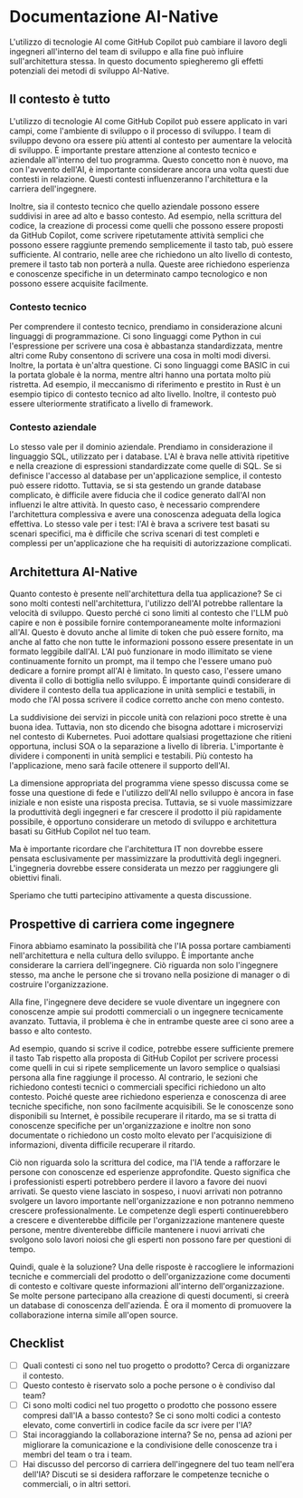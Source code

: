 # Documentazione AI-Native

L'utilizzo di tecnologie AI come GitHub Copilot può cambiare il lavoro degli ingegneri all'interno del team di sviluppo e alla fine può influire sull'architettura stessa.
In questo documento spiegheremo gli effetti potenziali dei metodi di sviluppo AI-Native.

## Il contesto è tutto

L'utilizzo di tecnologie AI come GitHub Copilot può essere applicato in vari campi, come l'ambiente di sviluppo o il processo di sviluppo.
I team di sviluppo devono ora essere più attenti al contesto per aumentare la velocità di sviluppo.
È importante prestare attenzione al contesto tecnico e aziendale all'interno del tuo programma.
Questo concetto non è nuovo, ma con l'avvento dell'AI, è importante considerare ancora una volta questi due contesti in relazione.
Questi contesti influenzeranno l'architettura e la carriera dell'ingegnere.

Inoltre, sia il contesto tecnico che quello aziendale possono essere suddivisi in aree ad alto e basso contesto.
Ad esempio, nella scrittura del codice, la creazione di processi come quelli che possono essere proposti da GitHub Copilot, come scrivere ripetutamente attività semplici che possono essere raggiunte premendo semplicemente il tasto tab, può essere sufficiente.
Al contrario, nelle aree che richiedono un alto livello di contesto, premere il tasto tab non porterà a nulla.
Queste aree richiedono esperienza e conoscenze specifiche in un determinato campo tecnologico e non possono essere acquisite facilmente.

### Contesto tecnico

Per comprendere il contesto tecnico, prendiamo in considerazione alcuni linguaggi di programmazione.
Ci sono linguaggi come Python in cui l'espressione per scrivere una cosa è abbastanza standardizzata, mentre altri come Ruby consentono di scrivere una cosa in molti modi diversi.
Inoltre, la portata è un'altra questione.
Ci sono linguaggi come BASIC in cui la portata globale è la norma, mentre altri hanno una portata molto più ristretta.
Ad esempio, il meccanismo di riferimento e prestito in Rust è un esempio tipico di contesto tecnico ad alto livello.
Inoltre, il contesto può essere ulteriormente stratificato a livello di framework.

### Contesto aziendale

Lo stesso vale per il dominio aziendale.
Prendiamo in considerazione il linguaggio SQL, utilizzato per i database.
L'AI è brava nelle attività ripetitive e nella creazione di espressioni standardizzate come quelle di SQL.
Se si definisce l'accesso al database per un'applicazione semplice, il contesto può essere ridotto.
Tuttavia, se si sta gestendo un grande database complicato, è difficile avere fiducia che il codice generato dall'AI non influenzi le altre attività.
In questo caso, è necessario comprendere l'architettura complessiva e avere una conoscenza adeguata della logica effettiva.
Lo stesso vale per i test: l'AI è brava a scrivere test basati su scenari specifici, ma è difficile che scriva scenari di test completi e complessi per un'applicazione che ha requisiti di autorizzazione complicati.

## Architettura AI-Native

Quanto contesto è presente nell'architettura della tua applicazione?
Se ci sono molti contesti nell'architettura, l'utilizzo dell'AI potrebbe rallentare la velocità di sviluppo.
Questo perché ci sono limiti al contesto che l'LLM può capire e non è possibile fornire contemporaneamente molte informazioni all'AI.
Questo è dovuto anche al limite di token che può essere fornito, ma anche al fatto che non tutte le informazioni possono essere presentate in un formato leggibile dall'AI.
L'AI può funzionare in modo illimitato se viene continuamente fornito un prompt, ma il tempo che l'essere umano può dedicare a fornire prompt all'AI è limitato.
In questo caso, l'essere umano diventa il collo di bottiglia nello sviluppo.
È importante quindi considerare di dividere il contesto della tua applicazione in unità semplici e testabili, in modo che l'AI possa scrivere il codice corretto anche con meno contesto.

La suddivisione dei servizi in piccole unità con relazioni poco strette è una buona idea.
Tuttavia, non sto dicendo che bisogna adottare i microservizi nel contesto di Kubernetes.
Puoi adottare qualsiasi progettazione che ritieni opportuna, inclusi SOA o la separazione a livello di libreria.
L'importante è dividere i componenti in unità semplici e testabili.
Più contesto ha l'applicazione, meno sarà facile ottenere il supporto dell'AI.

La dimensione appropriata del programma viene spesso discussa come se fosse una questione di fede e l'utilizzo dell'AI nello sviluppo è ancora in fase iniziale e non esiste una risposta precisa.
Tuttavia, se si vuole massimizzare la produttività degli ingegneri e far crescere il prodotto il più rapidamente possibile, è opportuno considerare un metodo di sviluppo e architettura basati su GitHub Copilot nel tuo team.

Ma è importante ricordare che l'architettura IT non dovrebbe essere pensata esclusivamente per massimizzare la produttività degli ingegneri.
L'ingegneria dovrebbe essere considerata un mezzo per raggiungere gli obiettivi finali.

Speriamo che tutti partecipino attivamente a questa discussione.

## Prospettive di carriera come ingegnere

Finora abbiamo esaminato la possibilità che l'IA possa portare cambiamenti nell'architettura e nella cultura dello sviluppo. È importante anche considerare la carriera dell'ingegnere. Ciò riguarda non solo l'ingegnere stesso, ma anche le persone che si trovano nella posizione di manager o di costruire l'organizzazione.

Alla fine, l'ingegnere deve decidere se vuole diventare un ingegnere con conoscenze ampie sui prodotti commerciali o un ingegnere tecnicamente avanzato. Tuttavia, il problema è che in entrambe queste aree ci sono aree a basso e alto contesto.

Ad esempio, quando si scrive il codice, potrebbe essere sufficiente premere il tasto Tab rispetto alla proposta di GitHub Copilot per scrivere processi come quelli in cui si ripete semplicemente un lavoro semplice o qualsiasi persona alla fine raggiunge il processo. Al contrario, le sezioni che richiedono contesti tecnici o commerciali specifici richiedono un alto contesto. Poiché queste aree richiedono esperienza e conoscenza di aree tecniche specifiche, non sono facilmente acquisibili. Se le conoscenze sono disponibili su Internet, è possibile recuperare il ritardo, ma se si tratta di conoscenze specifiche per un'organizzazione e inoltre non sono documentate o richiedono un costo molto elevato per l'acquisizione di informazioni, diventa difficile recuperare il ritardo.

Ciò non riguarda solo la scrittura del codice, ma l'IA tende a rafforzare le persone con conoscenze ed esperienze approfondite. Questo significa che i professionisti esperti potrebbero perdere il lavoro a favore dei nuovi arrivati. Se questo viene lasciato in sospeso, i nuovi arrivati ​​non potranno svolgere un lavoro importante nell'organizzazione e non potranno nemmeno crescere professionalmente. Le competenze degli esperti continuerebbero a crescere e diventerebbe difficile per l'organizzazione mantenere queste persone, mentre diventerebbe difficile mantenere i nuovi arrivati ​​che svolgono solo lavori noiosi che gli esperti non possono fare per questioni di tempo.

Quindi, quale è la soluzione? Una delle risposte è raccogliere le informazioni tecniche e commerciali del prodotto o dell'organizzazione come documenti di contesto e coltivare queste informazioni all'interno dell'organizzazione. Se molte persone partecipano alla creazione di questi documenti, si creerà un database di conoscenza dell'azienda. È ora il momento di promuovere la collaborazione interna simile all'open source.

## Checklist

- [ ] Quali contesti ci sono nel tuo progetto o prodotto? Cerca di organizzare il contesto.
- [ ] Questo contesto è riservato solo a poche persone o è condiviso dal team?
- [ ] Ci sono molti codici nel tuo progetto o prodotto che possono essere compresi dall'IA a basso contesto? Se ci sono molti codici a contesto elevato, come convertirli in codice facile da scr ivere per l'IA?
- [ ] Stai incoraggiando la collaborazione interna? Se no, pensa ad azioni per migliorare la comunicazione e la condivisione delle conoscenze tra i membri del team o tra i team.
- [ ] Hai discusso del percorso di carriera dell'ingegnere del tuo team nell'era dell'IA? Discuti se si desidera rafforzare le competenze tecniche o commerciali, o in altri settori.
